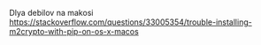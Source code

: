 Dlya debilov na makosi https://stackoverflow.com/questions/33005354/trouble-installing-m2crypto-with-pip-on-os-x-macos